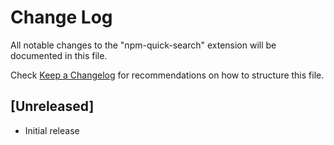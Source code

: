 # Change Log

All notable changes to the "npm-quick-search" extension will be documented in this file.

Check [Keep a Changelog](http://keepachangelog.com/) for recommendations on how to structure this file.

## [Unreleased]

- Initial release